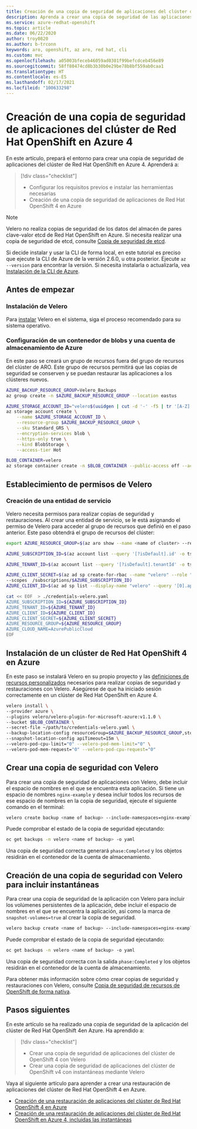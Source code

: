 ```yaml
---
title: Creación de una copia de seguridad de aplicaciones del clúster de Red Hat OpenShift 4 en Azure
description: Aprenda a crear una copia de seguridad de las aplicaciones del clúster de Red Hat OpenShift en Azure con Velero
ms.service: azure-redhat-openshift
ms.topic: article
ms.date: 06/22/2020
author: troy0820
ms.author: b-trconn
keywords: aro, openshift, az aro, red hat, cli
ms.custom: mvc
ms.openlocfilehash: a05003bfeceb46059ad0301f99befcdceb456e89
ms.sourcegitcommit: 58ff80474cd8b3b30b0e29be78b8bf559ab0caa1
ms.translationtype: HT
ms.contentlocale: es-ES
ms.lasthandoff: 02/17/2021
ms.locfileid: "100633298"
---
```

# <a name="create-an-azure-red-hat-openshift-4-cluster-application-backup"></a>Creación de una copia de seguridad de aplicaciones del clúster de Red Hat OpenShift en Azure 4

En este artículo, prepará el entorno para crear una copia de seguridad de aplicaciones del clúster de Red Hat OpenShift en Azure 4. Aprenderá a:

> [!div class="checklist"]
> * Configurar los requisitos previos e instalar las herramientas necesarias
> * Creación de una copia de seguridad de aplicaciones de Red Hat OpenShift 4 en Azure

> [!NOTE] 
> Velero no realiza copias de seguridad de los datos del almacén de pares clave-valor etcd de Red Hat OpenShift en Azure. Si necesita realizar una copia de seguridad de etcd, consulte [Copia de seguridad de etcd](https://docs.openshift.com/container-platform/4.5/backup_and_restore/backing-up-etcd.html).

Si decide instalar y usar la CLI de forma local, en este tutorial es preciso que ejecute la CLI de Azure de la versión 2.6.0, u otra posterior. Ejecute `az --version` para encontrar la versión. Si necesita instalarla o actualizarla, vea [Instalación de la CLI de Azure](/cli/azure/install-azure-cli?view=azure-cli-latest).

## <a name="before-you-begin"></a>Antes de empezar

### <a name="install-velero"></a>Instalación de Velero

Para [instalar](https://velero.io/docs/main/basic-install/) Velero en el sistema, siga el proceso recomendado para su sistema operativo.

### <a name="set-up-azure-storage-account-and-blob-container"></a>Configuración de un contenedor de blobs y una cuenta de almacenamiento de Azure

En este paso se creará un grupo de recursos fuera del grupo de recursos del clúster de ARO.  Este grupo de recursos permitirá que las copias de seguridad se conserven y se puedan restaurar las aplicaciones a los clústeres nuevos.

```bash
AZURE_BACKUP_RESOURCE_GROUP=Velero_Backups
az group create -n $AZURE_BACKUP_RESOURCE_GROUP --location eastus

AZURE_STORAGE_ACCOUNT_ID="velero$(uuidgen | cut -d '-' -f5 | tr '[A-Z]' '[a-z]')"
az storage account create \
    --name $AZURE_STORAGE_ACCOUNT_ID \
    --resource-group $AZURE_BACKUP_RESOURCE_GROUP \
    --sku Standard_GRS \
    --encryption-services blob \
    --https-only true \
    --kind BlobStorage \
    --access-tier Hot

BLOB_CONTAINER=velero
az storage container create -n $BLOB_CONTAINER --public-access off --account-name $AZURE_STORAGE_ACCOUNT_ID
```

## <a name="set-permissions-for-velero"></a>Establecimiento de permisos de Velero

### <a name="create-service-principal"></a>Creación de una entidad de servicio

Velero necesita permisos para realizar copias de seguridad y restauraciones. Al crear una entidad de servicio, se le está asignando el permiso de Velero para acceder al grupo de recursos que definió en el paso anterior. Este paso obtendrá el grupo de recursos del clúster:

```bash
export AZURE_RESOURCE_GROUP=$(az aro show --name <name of cluster> --resource-group <name of resource group> | jq -r .clusterProfile.resourceGroupId | cut -d '/' -f 5,5)
```


```bash
AZURE_SUBSCRIPTION_ID=$(az account list --query '[?isDefault].id' -o tsv)

AZURE_TENANT_ID=$(az account list --query '[?isDefault].tenantId' -o tsv)
```

```bash
AZURE_CLIENT_SECRET=$(az ad sp create-for-rbac --name "velero" --role "Contributor" --query 'password' -o tsv \
--scopes  /subscriptions/$AZURE_SUBSCRIPTION_ID)
AZURE_CLIENT_ID=$(az ad sp list --display-name "velero" --query '[0].appId' -o tsv)

```

```bash
cat << EOF  > ./credentials-velero.yaml
AZURE_SUBSCRIPTION_ID=${AZURE_SUBSCRIPTION_ID}
AZURE_TENANT_ID=${AZURE_TENANT_ID}
AZURE_CLIENT_ID=${AZURE_CLIENT_ID}
AZURE_CLIENT_SECRET=${AZURE_CLIENT_SECRET}
AZURE_RESOURCE_GROUP=${AZURE_RESOURCE_GROUP}
AZURE_CLOUD_NAME=AzurePublicCloud
EOF
```

## <a name="install-velero-on-azure-red-hat-openshift-4-cluster"></a>Instalación de un clúster de Red Hat OpenShift 4 en Azure

En este paso se instalará Velero en su propio proyecto y las [definiciones de recursos personalizados](https://kubernetes.io/docs/tasks/extend-kubernetes/custom-resources/custom-resource-definitions/) necesarios para realizar copias de seguridad y restauraciones con Velero. Asegúrese de que ha iniciado sesión correctamente en un clúster de Red Hat OpenShift en Azure 4.


```bash
velero install \
--provider azure \
--plugins velero/velero-plugin-for-microsoft-azure:v1.1.0 \
--bucket $BLOB_CONTAINER \
--secret-file ~/path/to/credentials-velero.yaml \
--backup-location-config resourceGroup=$AZURE_BACKUP_RESOURCE_GROUP,storageAccount=$AZURE_STORAGE_ACCOUNT_ID \
--snapshot-location-config apiTimeout=15m \
--velero-pod-cpu-limit="0" --velero-pod-mem-limit="0" \
--velero-pod-mem-request="0" --velero-pod-cpu-request="0"
```

## <a name="create-a-backup-with-velero"></a>Crear una copia de seguridad con Velero

Para crear una copia de seguridad de aplicaciones con Velero, debe incluir el espacio de nombres en el que se encuentra esta aplicación.  Si tiene un espacio de nombres `nginx-example` y desea incluir todos los recursos de ese espacio de nombres en la copia de seguridad, ejecute el siguiente comando en el terminal:

```bash
velero create backup <name of backup> --include-namespaces=nginx-example
```
Puede comprobar el estado de la copia de seguridad ejecutando:

```bash
oc get backups -n velero <name of backup> -o yaml
```

Una copia de seguridad correcta generará `phase:Completed` y los objetos residirán en el contenedor de la cuenta de almacenamiento.

## <a name="create-a-backup-with-velero-to-include-snapshots"></a>Creación de una copia de seguridad con Velero para incluir instantáneas

Para crear una copia de seguridad de la aplicación con Velero para incluir los volúmenes persistentes de la aplicación, debe incluir el espacio de nombres en el que se encuentra la aplicación, así como la marca de `snapshot-volumes=true` al crear la copia de seguridad.

```bash
velero backup create <name of backup> --include-namespaces=nginx-example --snapshot-volumes=true --include-cluster-resources=true
```

Puede comprobar el estado de la copia de seguridad ejecutando:

```bash
oc get backups -n velero <name of backup> -o yaml
```

Una copia de seguridad correcta con la salida `phase:Completed` y los objetos residirán en el contenedor de la cuenta de almacenamiento.

Para obtener más información sobre cómo crear copias de seguridad y restauraciones con Velero, consulte [Copia de seguridad de recursos de OpenShift de forma nativa](https://www.openshift.com/blog/backup-openshift-resources-the-native-way).

## <a name="next-steps"></a>Pasos siguientes

En este artículo se ha realizado una copia de seguridad de la aplicación del clúster de Red Hat OpenShift 4en Azure. Ha aprendido a:

> [!div class="checklist"]
> * Crear una copia de seguridad de aplicaciones del clúster de OpenShift 4 con Velero
> * Crear una copia de seguridad de aplicaciones del clúster de OpenShift v4 con instantáneas mediante Velero


Vaya al siguiente artículo para aprender a crear una restauración de aplicaciones del clúster de Red Hat OpenShift 4 en Azure.

* [Creación de una restauración de aplicaciones del clúster de Red Hat OpenShift 4 en Azure](howto-create-a-restore.md)
* [Creación de una restauración de aplicaciones del clúster de Red Hat OpenShift en Azure 4, incluidas las instantáneas](howto-create-a-restore.md)
